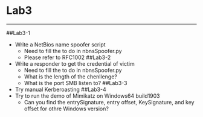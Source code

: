 # Lab3
---
##Lab3-1
- Write a NetBios name spoofer script
    - Need to fill the to do in nbnsSpoofer.py
    - Please refer to RFC1002
##Lab3-2
- Write a responder to get the credential of victim
    - Need to fill the to do in nbnsSpoofer.py
    - What is the length of the chenllenge?
    - What is the port SMB listen to?
##Lab3-3
- Try manual Kerberoasting
##Lab3-4
- Try to run the demo of Mimikatz on Windows64 build1903
    - Can you find the entrySignature, entry offset, KeySignature, and key offset for othre Windows version?


